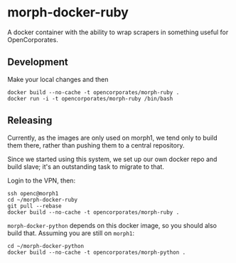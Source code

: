 # morph-docker-ruby

A docker container with the ability to wrap scrapers in something useful for
OpenCorporates.

## Development

Make your local changes and then

    docker build --no-cache -t opencorporates/morph-ruby .
    docker run -i -t opencorporates/morph-ruby /bin/bash

## Releasing

Currently, as the images are only used on morph1, we tend only to build them
there, rather than pushing them to a central repository.

Since we started using this system, we set up our own docker repo and build
slave; it's an outstanding task to migrate to that.

Login to the VPN, then:

    ssh openc@morph1
    cd ~/morph-docker-ruby
    git pull --rebase
    docker build --no-cache -t opencorporates/morph-ruby .

`morph-docker-python` depends on this docker image, so you should also build that. Assuming you are still on `morph1`:

    cd ~/morph-docker-python
    docker build --no-cache -t opencorporates/morph-python .
